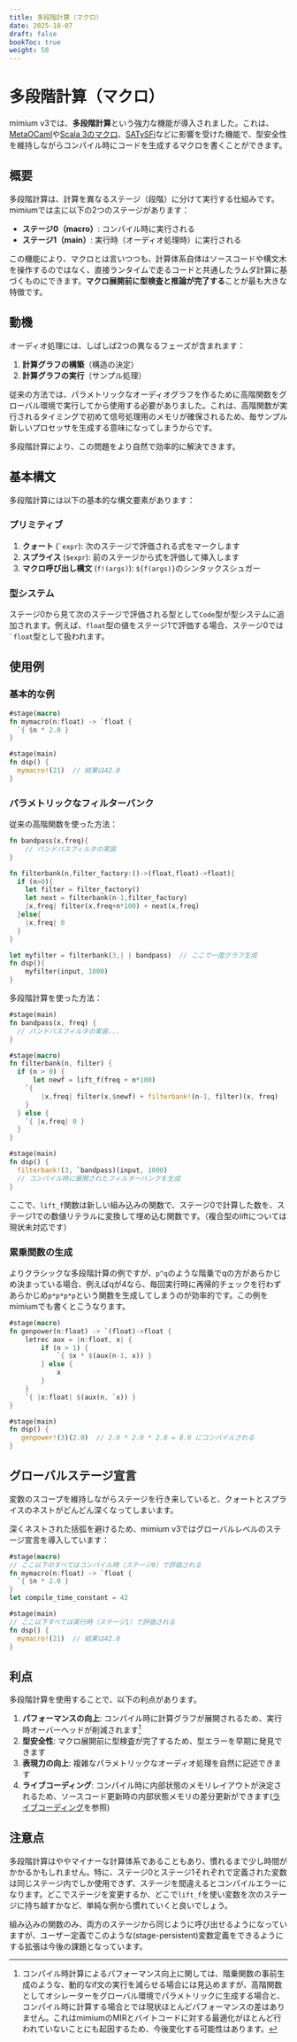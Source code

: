 ```yaml
---
title: 多段階計算（マクロ）
date: 2025-10-07
draft: false
bookToc: true
weight: 50
---
```


# 多段階計算（マクロ）

mimium v3では、**多段階計算**という強力な機能が導入されました。これは、[MetaOCaml](https://okmij.org/ftp/ML/MetaOCaml.html)や[Scala 3のマクロ](https://docs.scala-lang.org/scala3/guides/macros/)、[SATySFi](https://github.com/gfngfn/SATySFi)などに影響を受けた機能で、型安全性を維持しながらコンパイル時にコードを生成するマクロを書くことができます。

## 概要

多段階計算は、計算を異なるステージ（段階）に分けて実行する仕組みです。mimiumでは主に以下の2つのステージがあります：

- **ステージ0（macro）**: コンパイル時に実行される
- **ステージ1（main）**: 実行時（オーディオ処理時）に実行される

この機能により、マクロとは言いつつも、計算体系自体はソースコードや構文木を操作するのではなく、直接ランタイムで走るコードと共通したラムダ計算に基づくものにできます。**マクロ展開前に型検査と推論が完了する**ことが最も大きな特徴です。

## 動機

オーディオ処理には、しばしば2つの異なるフェーズが含まれます：

1. **計算グラフの構築**（構造の決定）
2. **計算グラフの実行**（サンプル処理）

従来の方法では、パラメトリックなオーディオグラフを作るために高階関数をグローバル環境で実行してから使用する必要がありました。これは、高階関数が実行されるタイミングで初めて信号処理用のメモリが確保されるため、毎サンプル新しいプロセッサを生成する意味になってしまうからです。

多段階計算により、この問題をより自然で効率的に解決できます。

## 基本構文

多段階計算には以下の基本的な構文要素があります：

### プリミティブ

1. **クォート** (`` `expr ``): 次のステージで評価される式をマークします
2. **スプライス** (`$expr`): 前のステージから式を評価して挿入します
3. **マクロ呼び出し構文** (`f!(args)`): `${f(args)}`のシンタックスシュガー

### 型システム

ステージ0から見て次のステージで評価される型として`Code`型が型システムに追加されます。例えば、`float`型の値をステージ1で評価する場合、ステージ0では`` `float``型として扱われます。

## 使用例

### 基本的な例

```rust
#stage(macro)
fn mymacro(n:float) -> `float {
  `{ $n * 2.0 }
}

#stage(main)
fn dsp() {
  mymacro!(21)  // 結果は42.0
}
```

### パラメトリックなフィルターバンク

従来の高階関数を使った方法：

```rust
fn bandpass(x,freq){
    // バンドパスフィルタの実装
}

fn filterbank(n,filter_factory:()->(float,float)->float){
  if (n>0){
    let filter = filter_factory() 
    let next = filterbank(n-1,filter_factory)
    |x,freq| filter(x,freq+n*100) + next(x,freq)
  }else{
    |x,freq| 0
  }
}

let myfilter = filterbank(3,| | bandpass)  // ここで一度グラフ生成
fn dsp(){
    myfilter(input, 1000)
}
```

多段階計算を使った方法：

```rust
#stage(main)
fn bandpass(x, freq) {
  // バンドパスフィルタの実装...
}

#stage(macro)
fn filterbank(n, filter) {
  if (n > 0) {
      let newf = lift_f(freq + n*100)
    `{ 
        |x,freq| filter(x,$newf) + filterbank!(n-1, filter)(x, freq)
    }
  } else {
    `{ |x,freq| 0 }
  }
}

#stage(main)
fn dsp() {
  filterbank!(3, `bandpass)(input, 1000)
  // コンパイル時に展開されたフィルターバンクを生成
}
```

ここで、`lift_f`関数は新しい組み込みの関数で、ステージ0で計算した数を、ステージ1での数値リテラルに変換して埋め込む関数です。（複合型のliftについては現状未対応です）


### 累乗関数の生成

よりクラシックな多段階計算の例ですが、`p^q`のような階乗でqの方があらかじめ決まっている場合、例えばqが4なら、毎回実行時に再帰的チェックを行わずあらかじめ`p*p*p*p`という関数を生成してしまうのが効率的です。この例をmimiumでも書くとこうなります。

```rust
#stage(macro)
fn genpower(n:float) -> `(float)->float {
    letrec aux = |n:float, x| {
        if (n > 1) {
            `{ $x * $(aux(n-1, x)) }
        } else {
            x
        }
    }
    `{ |x:float| $(aux(n, `x)) }
}

#stage(main)
fn dsp() {
   genpower!(3)(2.0)  // 2.0 * 2.0 * 2.0 = 8.0 にコンパイルされる
}
```

## グローバルステージ宣言

変数のスコープを維持しながらステージを行き来していると、クォートとスプライスのネストがどんどん深くなってしまいます。

深くネストされた括弧を避けるため、mimium v3ではグローバルレベルのステージ宣言を導入しています：

```rust
#stage(macro)
// ここ以下のすべてはコンパイル時（ステージ0）で評価される
fn mymacro(n:float) -> `float {
  `{ $n * 2.0 }
}
let compile_time_constant = 42

#stage(main)
// ここ以下すべては実行時（ステージ1）で評価される
fn dsp() {
  mymacro!(21)  // 結果は42.0
}
```

## 利点

多段階計算を使用することで、以下の利点があります。

1. **パフォーマンスの向上**: コンパイル時に計算グラフが展開されるため、実行時オーバーヘッドが削減されます[^performance]
2. **型安全性**: マクロ展開前に型検査が完了するため、型エラーを早期に発見できます
3. **表現力の向上**: 複雑なパラメトリックなオーディオ処理を自然に記述できます
4. **ライブコーディング**: コンパイル時に内部状態のメモリレイアウトが決定されるため、ソースコード更新時の内部状態メモリの差分更新ができます([ライブコーディング](./livecoding.ja.md)を参照)


[^performance]: コンパイル時計算によるパフォーマンス向上に関しては、階乗関数の事前生成のような、動的なif文の実行を減らせる場合には見込めますが、高階関数としてオシレーターをグローバル環境でパラメトリックに生成する場合と、コンパイル時に計算する場合とでは現状ほとんどパフォーマンスの差はありません。これはmimiumのMIRとバイトコードに対する最適化がほとんど行われていないことにも起因するため、今後変化する可能性はあります。

## 注意点

多段階計算はややマイナーな計算体系であることもあり、慣れるまで少し時間がかかるかもしれません。特に、ステージ0とステージ1それぞれで定義された変数は同じステージ内でしか使用できず、ステージを間違えるとコンパイルエラーになります。どこでステージを変更するか、どこで`lift_f`を使い変数を次のステージに持ち越すかなど、単純な例から慣れていくと良いでしょう。

組み込みの関数のみ、両方のステージから同じように呼び出せるようになっていますが、ユーザー定義でこのような(stage-persistent)変数定義をできるようにする拡張は今後の課題となっています。
